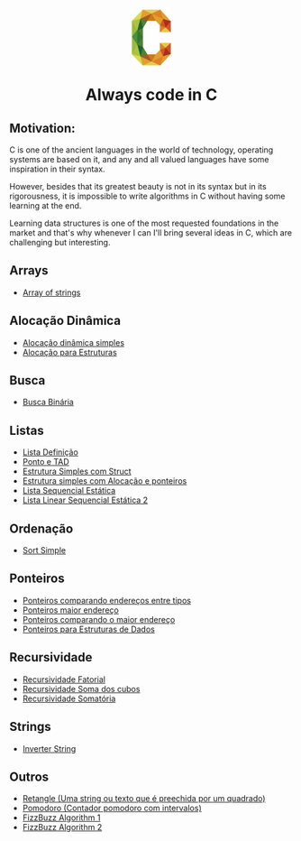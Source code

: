 <h1 align="center">
  <img src="./.github/c.png" width="70px"></img>
  <p align="center">Always code in C </p>
</h1>


## Motivation:

C is one of the ancient languages in the world of technology, operating systems are based on it, and any and all valued languages have some inspiration in their syntax. 

However, besides that its greatest beauty is not in its syntax but in its rigorousness, it is impossible to write algorithms in C without having some learning at the end. 

Learning data structures is one of the most requested foundations in the market and that's why whenever I can I'll bring several ideas in C, which are challenging but interesting.


## Arrays
  - [Array of strings](https://github.com/nicolas-oliveira/ceveryday/blob/master/Junho_2020/12062020_arrOfString.c)

## Alocação Dinâmica
  - [Alocação dinâmica simples](https://github.com/nicolas-oliveira/ceveryday/blob/master/Junho_2020/09062020_allocDin.c)
  - [Alocação para Estruturas](https://github.com/nicolas-oliveira/ceveryday/blob/master/Setembro_2020/09092020_Alocacao_para_estruturas.c)

## Busca
  - [Busca Binária](https://github.com/nicolas-oliveira/ceveryday/blob/master/Setembro_2020/09092020_BuscaBinaria.c)
  
## Listas
  - [Lista Definição](https://github.com/nicolas-oliveira/ceveryday/blob/master/Agosto_2020/11082020_lista_definicao.c)
  - [Ponto e TAD](https://github.com/nicolas-oliveira/ceveryday/blob/master/Agosto_2020/12082020_ponto.c)
  - [Estrutura Simples com Struct](https://github.com/nicolas-oliveira/ceveryday/blob/master/Setembro_2020/09092020_Estrutura1_simples_com_struct.c)
  - [Estrutura simples com Alocação e ponteiros](https://github.com/nicolas-oliveira/ceveryday/blob/master/Setembro_2020/09092020_Estrutura2_malloc_ponteiro.c)
  - [Lista Sequencial Estática](https://github.com/nicolas-oliveira/ceveryday/blob/master/Agosto_2020/13082020_lista_sequencial_estatica.c)
  - [Lista Linear Sequencial Estática 2](https://github.com/nicolas-oliveira/ceveryday/blob/master/Setembro_2020/09092020_Estrutura3_lista_linear_sequencial.c)

## Ordenação
  - [Sort Simple](https://github.com/nicolas-oliveira/ceveryday/blob/master/Maio_2020/29052020_sort_simple.c)
  
## Ponteiros
   - [Ponteiros comparando endereços entre tipos](https://github.com/nicolas-oliveira/ceveryday/blob/master/Maio_2020/15052020_ponteiros1%20copy.c)
   - [Ponteiros maior endereço](https://github.com/nicolas-oliveira/ceveryday/blob/master/Maio_2020/15052020_ponteiros2.c)
  - [Ponteiros comparando o maior endereço](https://github.com/nicolas-oliveira/ceveryday/blob/master/Maio_2020/15052020_ponteiros3.c)
  - [Ponteiros para Estruturas de Dados](https://github.com/nicolas-oliveira/ceveryday/blob/master/Setembro_2020/09092020_Ponteiro_para_estruturas.c)
  
## Recursividade
  - [Recursividade Fatorial](https://github.com/nicolas-oliveira/ceveryday/blob/master/Maio_2020/14052020_recursividade_fatorial.c)
  - [Recursividade Soma dos cubos](https://github.com/nicolas-oliveira/ceveryday/blob/master/Maio_2020/14052020_recursividade_soma_dos_cubos.c)
  - [Recursividade Somatória](https://github.com/nicolas-oliveira/ceveryday/blob/master/Maio_2020/14052020_recursividade_somatoria.c)
  
## Strings
  - [Inverter String](https://github.com/nicolas-oliveira/ceveryday/blob/master/Maio_2020/14052020_inverter_string.c)
  
## Outros
  - [Retangle (Uma string ou texto que é preechida por um quadrado)](https://github.com/nicolas-oliveira/ceveryday/blob/master/Maio_2020/14052020_inverter_string.c)
  - [Pomodoro (Contador pomodoro com intervalos)](https://github.com/nicolas-oliveira/ceveryday/blob/master/Maio_2020/13052020_cronometro_pomodoro.c)
  - [FizzBuzz Algorithm 1](https://github.com/nicolas-oliveira/ceveryday/blob/master/Junho_2020/12062020_fizzbuzz.c)
  - [FizzBuzz Algorithm 2](https://github.com/nicolas-oliveira/ceveryday/blob/master/Junho_2020/12062020_fizzbuzz2.c)
